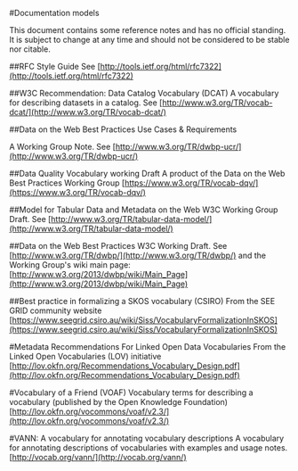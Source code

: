 #Documentation models

This document contains some reference notes and has no official standing.  It is subject to change at any time and should not be considered to be stable nor citable.

##RFC Style Guide
See [http://tools.ietf.org/html/rfc7322](http://tools.ietf.org/html/rfc7322)

##W3C Recommendation: Data Catalog Vocabulary (DCAT)
A vocabulary for describing datasets in a catalog. See [http://www.w3.org/TR/vocab-dcat/](http://www.w3.org/TR/vocab-dcat/)

##Data on the Web Best Practices Use Cases & Requirements

A Working Group Note. See [http://www.w3.org/TR/dwbp-ucr/](http://www.w3.org/TR/dwbp-ucr/)

##Data Quality Vocabulary working Draft
A product of the Data on the Web Best Practices Working Group
[https://www.w3.org/TR/vocab-dqv/](https://www.w3.org/TR/vocab-dqv/)

##Model for Tabular Data and Metadata on the Web
W3C Working Group Draft. See [http://www.w3.org/TR/tabular-data-model/](http://www.w3.org/TR/tabular-data-model/)

##Data on the Web Best Practices
W3C Working Draft.  See [http://www.w3.org/TR/dwbp/](http://www.w3.org/TR/dwbp/) and the Working Group's wiki main page: [http://www.w3.org/2013/dwbp/wiki/Main_Page](http://www.w3.org/2013/dwbp/wiki/Main_Page)

##Best practice in formalizing a SKOS vocabulary (CSIRO)
From the SEE GRID community website [https://www.seegrid.csiro.au/wiki/Siss/VocabularyFormalizationInSKOS](https://www.seegrid.csiro.au/wiki/Siss/VocabularyFormalizationInSKOS)

#Metadata Recommendations For Linked Open Data Vocabularies
From the Linked Open Vocabularies (LOV) initiative
[http://lov.okfn.org/Recommendations_Vocabulary_Design.pdf](http://lov.okfn.org/Recommendations_Vocabulary_Design.pdf)

#Vocabulary of a Friend (VOAF)
Vocabulary terms for describing a vocabulary (published by the Open Knowledge Foundation)
[http://lov.okfn.org/vocommons/voaf/v2.3/](http://lov.okfn.org/vocommons/voaf/v2.3/)

#VANN: A vocabulary for annotating vocabulary descriptions
A vocabulary for annotating descriptions of vocabularies with examples and usage notes.
[http://vocab.org/vann/](http://vocab.org/vann/)
